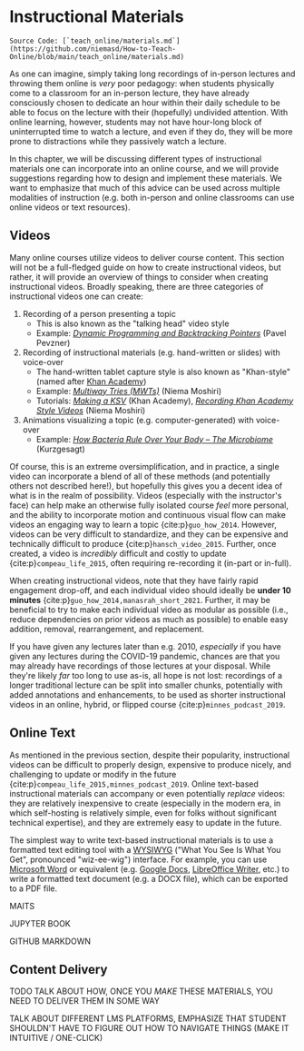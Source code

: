 # Instructional Materials

```{note}
Source Code: [`teach_online/materials.md`](https://github.com/niemasd/How-to-Teach-Online/blob/main/teach_online/materials.md)
```

As one can imagine,
simply taking long recordings of in-person lectures and throwing them online is *very* poor pedagogy:
when students physically come to a classroom for an in-person lecture,
they have already consciously chosen to dedicate an hour within their daily schedule
to be able to focus on the lecture with their (hopefully) undivided attention.
With online learning, however,
students may not have hour-long block of uninterrupted time to watch a lecture,
and even if they do,
they will be more prone to distractions while they passively watch a lecture.

In this chapter,
we will be discussing different types of instructional materials one can incorporate into an online course,
and we will provide suggestions regarding how to design and implement these materials.
We want to emphasize that much of this advice can be used across multiple modalities of instruction
(e.g. both in-person and online classrooms can use online videos or text resources).

## Videos

Many online courses utilize videos to deliver course content.
This section will not be a full-fledged guide on how to create instructional videos,
but rather,
it will provide an overview of things to consider when creating instructional videos.
Broadly speaking,
there are three categories of instructional videos one can create:

1. Recording of a person presenting a topic
    * This is also known as the "talking head" video style
    * Example: [*Dynamic Programming and Backtracking Pointers*](https://www.youtube.com/watch?v=UqcWr1qqjFA&list=PLQ-85lQlPqFNmbPEsMoxb5dM5qtRaVShn&index=5) (Pavel Pevzner)
2. Recording of instructional materials (e.g. hand-written or slides) with voice-over
    * The hand-written tablet capture style is also known as "Khan-style" (named after [Khan Academy](https://www.khanacademy.org/))
    * Example: [*Multiway Tries (MWTs)*](https://www.youtube.com/watch?v=39PVhxUp8P8&list=PLM_KIlU0WoXmkV4QB1Dg8PtJaHTdWHwRS&index=48) (Niema Moshiri)
    * Tutorials: [*Making a KSV*](https://youtu.be/Ohu-5sVux28?si=RU-p4XGUYXkg8TDG) (Khan Academy),
                 [*Recording Khan Academy Style Videos*](https://github.com/niemasd/teaching/blob/master/Tutorials/VideosKhanAcademy.md) (Niema Moshiri)
3. Animations visualizing a topic (e.g. computer-generated) with voice-over
    * Example: [*How Bacteria Rule Over Your Body – The Microbiome*](https://youtu.be/VzPD009qTN4?si=EPoB07fnoC1szFjX) (Kurzgesagt)

Of course, this is an extreme oversimplification,
and in practice,
a single video can incorporate a blend of all of these methods
(and potentially others not described here!),
but hopefully this gives you a decent idea of what is in the realm of possibility.
Videos (especially with the instructor's face)
can help make an otherwise fully isolated course *feel* more personal,
and the ability to incorporate motion and continuous visual flow
can make videos an engaging way to learn a topic {cite:p}`guo_how_2014`.
However, videos can be very difficult to standardize,
and they can be expensive and technically difficult to produce {cite:p}`hansch_video_2015`.
Further, once created,
a video is *incredibly* difficult and costly to update {cite:p}`compeau_life_2015`,
often requiring re-recording it
(in-part or in-full).

When creating instructional videos,
note that they have fairly rapid engagement drop-off,
and each individual video should ideally be **under 10 minutes**
{cite:p}`guo_how_2014,manasrah_short_2021`.
Further, it may be beneficial to try to make each individual video as modular as possible
(i.e., reduce dependencies on prior videos as much as possible)
to enable easy addition, removal, rearrangement, and replacement.

If you have given any lectures later than e.g. 2010,
*especially* if you have given any lectures during the COVID-19 pandemic,
chances are that you may already have recordings of those lectures at your disposal.
While they're likely *far* too long to use as-is,
all hope is not lost:
recordings of a longer traditional lecture can be split into smaller chunks,
potentially with added annotations and enhancements,
to be used as shorter instructional videos in an online,
hybrid, or flipped course {cite:p}`minnes_podcast_2019`.

## Online Text

As mentioned in the previous section,
despite their popularity,
instructional videos can be difficult to properly design,
expensive to produce nicely,
and challenging to update or modify in the future {cite:p}`compeau_life_2015,minnes_podcast_2019`.
Online text-based instructional materials can accompany or even potentially *replace* videos:
they are relatively inexpensive to create
(especially in the modern era,
in which self-hosting is relatively simple,
even for folks without significant technical expertise),
and they are extremely easy to update in the future.

The simplest way to write text-based instructional materials is to use a formatted text editing tool with a
[WYSIWYG](https://en.wikipedia.org/wiki/WYSIWYG) ("What You See Is What You Get", pronounced "wiz-ee-wig") interface.
For example, you can use [Microsoft Word](https://en.wikipedia.org/wiki/Microsoft_Word) or equivalent
(e.g. [Google Docs](https://docs.google.com/), [LibreOffice Writer](https://www.libreoffice.org/discover/writer/), etc.)
to write a formatted text document (e.g. a DOCX file),
which can be exported to a PDF file.

MAITS

JUPYTER BOOK

GITHUB MARKDOWN

## Content Delivery

TODO TALK ABOUT HOW, ONCE YOU *MAKE* THESE MATERIALS, YOU NEED TO DELIVER THEM IN SOME WAY

TALK ABOUT DIFFERENT LMS PLATFORMS, EMPHASIZE THAT STUDENT SHOULDN'T HAVE TO FIGURE OUT HOW TO NAVIGATE THINGS (MAKE IT INTUITIVE / ONE-CLICK)
